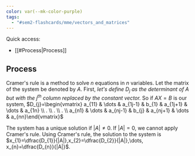 ```yaml
---
color: var(--mk-color-purple)
tags:
  - "#sem2-flashcards/mme/vectors_and_matrices"
---
```

Quick access:
- [[#Process|Process]]

## Process
Cramer's rule is a method to solve $n$ equations in $n$ variables. Let the matrix of the system be denoted by $A$. First, *let's define $D_{j}$ as the determinant of $A$ but with the $j^{th}$ column replaced by the constant vector.* So if $AX=B$ is our system, $D_{j}=\begin{vmatrix} a_{11} & \dots & a_{1j-1} & b_{1} & a_{1j+1} & \dots & a_{1n} \\ . \\ . \\ . \\ a_{n1} & \dots & a_{nj-1}  & b_{j} & a_{nj+1} & \dots & a_{nn}\end{vmatrix}$

The system has a unique solution if $|A|\ne 0$. If $|A|=0$, we cannot apply Cramer's rule. Using Cramer's rule, the solution to the system is $x_{1}=\dfrac{D_{1}}{|A|},x_{2}=\dfrac{D_{2}}{|A|},\dots, x_{n}=\dfrac{D_{n}}{|A|}$.